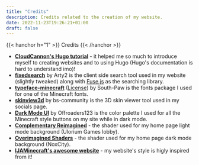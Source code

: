 ```yaml
---
title: "Credits"
description: Credits related to the creation of my website.
date: 2022-11-23T19:26:21+01:00
draft: false
---
```


{{< hanchor h="1" >}}
Credits
{{< /hanchor >}}



- [**CloudCannon's Hugo tutorial**](https://cloudcannon.com/community/learn/hugo-beginner-tutorial/) - it helped me so much to introduce myself to creating websites and to using Hugo (Hugo's documentation is hard to understand imo)!
- [**fixedsearch**](https://gist.github.com/Arty2/8b0c43581013753438a3d35c15091a9f) by Arty2 is the client side search tool used in my website (slightly tweaked) along with [Fuse.js](https://fusejs.io/) as the searching library.
- [**typeface-minecraft**](https://github.com/South-Paw/typeface-minecraft) ([License](https://github.com/South-Paw/typeface-minecraft/blob/master/LICENSE)) by South-Paw is the fonts package I used for one of the Minecraft fonts.
- [**skinview3d**](https://github.com/bs-community/skinview3d) by bs-community is the 3D skin viewer tool used in my socials page.
- [**Dark Mode UI**](https://github.com/Offroaders123/Dark-Mode) by Offroaders123 is the color palette I used for all the Minecraft style buttons on my site while in dark mode.
- [**Complementary Reimagined**](https://www.complementary.dev/reimagined/) - the shader used for my home page light mode background (Ulorium Games lobby).
- [**Overimagined Shaders**](https://github.com/isuewo/OverimaginedShaders) - the shader used for my home page dark mode background (NoxCity).
- [**IJAMinecraft's awesome website**](https://ijaminecraft.com/) - my website's style is higly inspired from it!